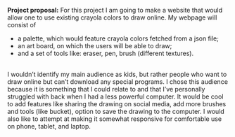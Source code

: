 <b>Project proposal:</b>
For this project I am going to make a website that would allow one to use existing crayola colors to draw online. My webpage will consist of
<ul>
  <li>a palette, which would feature crayola colors fetched from a json file;</li>
  <li>an art board, on which the users will be able to draw;</li>
  <li>and a set of tools like: eraser, pen, brush (different textures).</li>
</ul>
<br>
I wouldn’t identify my main audience as kids, but rather people who want to draw online but can’t download any special programs. I chose this audience because it is something that I could relate to and that I’ve personally struggled with back when I had a less powerful computer. It would be cool to add features like sharing the drawing on social media, add more brushes and tools (like bucket), option to save the drawing to the computer. I would also like to attempt at making it somewhat responsive for comfortable use on phone, tablet, and laptop.
